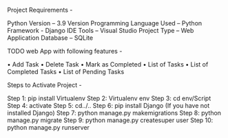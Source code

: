 Project Requirements - 

Python Version – 3.9 Version
Programming Language Used – Python
Framework - Django
IDE Tools – Visual Studio
Project Type – Web Application
Database – SQLite


TODO web App with following features - 

• Add Task
• Delete Task
• Mark as Completed
• List of Tasks
• List of Completed Tasks
• List of Pending Tasks


Steps to Activate Project -

Step 1: pip install Virtualenv
Step 2: Virtualenv env
Step 3: cd env/Script
Step 4: activate
Step 5: cd../..
Step 6: pip install Django (If you have not installed Django)
Step 7: python manage.py makemigrations
Step 8: python manage.py migrate
Step 9: python manage.py createsuper user
Step 10: python manage.py runserver
